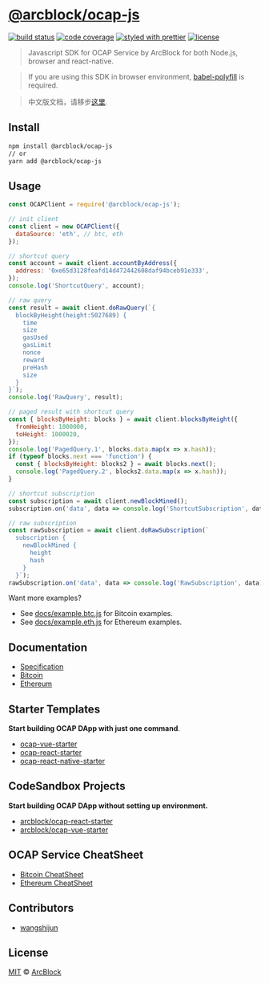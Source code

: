 # [**@arcblock/ocap-js**](https://github.com/arcblock/ocap-javascript-sdk)

[![build status](https://img.shields.io/travis/ArcBlock/ocap-javascript-sdk.svg)](https://travis-ci.org/ArcBlock/ocap-javascript-sdk)
[![code coverage](https://img.shields.io/codecov/c/github/ArcBlock/ocap-javascript-sdk.svg)](https://codecov.io/gh/ArcBlock/ocap-javascript-sdk)
[![styled with prettier](https://img.shields.io/badge/styled_with-prettier-ff69b4.svg)](https://github.com/prettier/prettier)
[![license](https://img.shields.io/github/license/ArcBlock/ocap-javascript-sdk.svg)](LICENSE)

> Javascript SDK for OCAP Service by ArcBlock for both Node.js, browser and react-native.

> If you are using this SDK in browser environment, [babel-polyfill](https://babeljs.io/docs/en/babel-polyfill) is required.

> 中文版文档，请移步[这里](./README.cn.md).

## Install

```sh
npm install @arcblock/ocap-js
// or
yarn add @arcblock/ocap-js
```

## Usage

```js
const OCAPClient = require('@arcblock/ocap-js');

// init client
const client = new OCAPClient({
  dataSource: 'eth', // btc, eth
});

// shortcut query
const account = await client.accountByAddress({
  address: '0xe65d3128feafd14d472442608daf94bceb91e333',
});
console.log('ShortcutQuery', account);

// raw query
const result = await client.doRawQuery(`{
  blockByHeight(height:5027689) {
    time
    size
    gasUsed
    gasLimit
    nonce
    reward
    preHash
    size
  }
}`);
console.log('RawQuery', result);

// paged result with shortcut query
const { blocksByHeight: blocks } = await client.blocksByHeight({
  fromHeight: 1000000,
  toHeight: 1000020,
});
console.log('PagedQuery.1', blocks.data.map(x => x.hash));
if (typeof blocks.next === 'function') {
  const { blocksByHeight: blocks2 } = await blocks.next();
  console.log('PagedQuery.2', blocks2.data.map(x => x.hash));
}

// shortcut subscription
const subscription = await client.newBlockMined();
subscription.on('data', data => console.log('ShortcutSubscription', data));

// raw subscription
const rawSubscription = await client.doRawSubscription(`
  subscription {
    newBlockMined {
      height
      hash
    }
  }`);
rawSubscription.on('data', data => console.log('RawSubscription', data));
```

Want more examples?

- See [docs/example.btc.js](./docs/example.btc.js) for Bitcoin examples.
- See [docs/example.eth.js](./docs/example.btc.js) for Ethereum examples.

## Documentation

- [Specification](./docs/spec.md)
- [Bitcoin](./docs/btc.md)
- [Ethereum](./docs/eth.md)

## Starter Templates

**Start building OCAP DApp with just one command**.

- [ocap-vue-starter](https://github.com/ArcBlock/ocap-vue-starter)
- [ocap-react-starter](https://github.com/ArcBlock/ocap-react-starter)
- [ocap-react-native-starter](https://github.com/ArcBlock/ocap-react-native-starter)

## CodeSandbox Projects

**Start building OCAP DApp without setting up environment.**

- [arcblock/ocap-react-starter](https://codesandbox.io/s/lppjkmov49)
- [arcblock/ocap-vue-starter](https://codesandbox.io/s/o4q563jvv6)

## OCAP Service CheatSheet

- [Bitcoin CheatSheet](./docs/cheatsheet.bitcoin.png)
- [Ethereum CheatSheet](./docs/cheatsheet.bitcoin.png)

## Contributors

- [wangshijun](https://github.com/wangshijun)

## License

[MIT](LICENSE) © [ArcBlock](https://www.arcblock.io)
